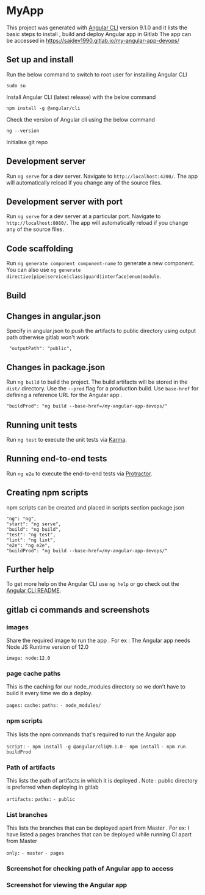 
# MyApp 

This project was generated with [Angular CLI](https://github.com/angular/angular-cli) version 9.1.0 and it lists the basic steps to install , build and deploy Angular app in Gitlab 
The app can be accessed in https://saidev1990.gitlab.io/my-angular-app-devops/

## Set up and install 

Run the below command to switch to root user for installing Angular CLI

`sudo su`

Install Angular CLI (latest release) with the below command 

`npm install -g @angular/cli`

Check the version of Angular cli using the below command 

`ng --version`

Initialise git repo 

## Development server

Run `ng serve` for a dev server. Navigate to `http://localhost:4200/`. The app will automatically reload if you change any of the source files.

## Development server with port 

Run `ng serve` for a dev server at a particular port. Navigate to `http://localhost:8080/`. The app will automatically reload if you change any of the source files.

## Code scaffolding

Run `ng generate component component-name` to generate a new component. You can also use `ng generate directive|pipe|service|class|guard|interface|enum|module`.

## Build

## Changes in angular.json

Specify in angular.json to push the artifacts to public directory using output path otherwise gitlab won't work

 ` "outputPath": "public",` 

## Changes in package.json

Run `ng build` to build the project. The build artifacts will be stored in the `dist/` directory. Use the `--prod` flag for a production build.
Use `base-href` for defining a reference URL for the Angular app . 

`"buildProd": "ng build --base-href=/my-angular-app-devops/"`

## Running unit tests

Run `ng test` to execute the unit tests via [Karma](https://karma-runner.github.io).

## Running end-to-end tests

Run `ng e2e` to execute the end-to-end tests via [Protractor](http://www.protractortest.org/).

## Creating npm scripts 

npm scripts can be created and placed in scripts section package.json 

    "ng": "ng",
    "start": "ng serve",
    "build": "ng build",
    "test": "ng test",
    "lint": "ng lint",
    "e2e": "ng e2e",
    "buildProd": "ng build --base-href=/my-angular-app-devops/"

## Further help

To get more help on the Angular CLI use `ng help` or go check out the [Angular CLI README](https://github.com/angular/angular-cli/blob/master/README.md).

## gitlab ci commands and screenshots 

### images 

Share the required image to run the app . For ex : The Angular app needs Node JS Runtime version of 12.0 

`image: node:12.0`

### page cache paths 

This is the caching for our node_modules directory so we don’t have to build it every time we do a deploy.

`pages:`
  `cache:`
    `paths:`
      `- node_modules/`

### npm scripts 

This lists the npm commands that's required to run the Angular app 

  `script:`
    `- npm install -g @angular/cli@9.1.0`
    `- npm install`
    `- npm run buildProd`

### Path of artifacts 

This lists the path of artifacts in which it is deployed . Note : public directory is preferred when deploying in gitlab 

 `artifacts:`
    `paths:`
      `- public`

### List branches 

This lists the branches that can be deployed apart from Master . For ex: I have listed a pages branches that can be deployed while running CI apart from Master 

 `only:`
    `- master`
    `- pages`
    
    
### Screenshot for checking path of Angular app to access 




### Screenshot for viewing the Angular app
    






